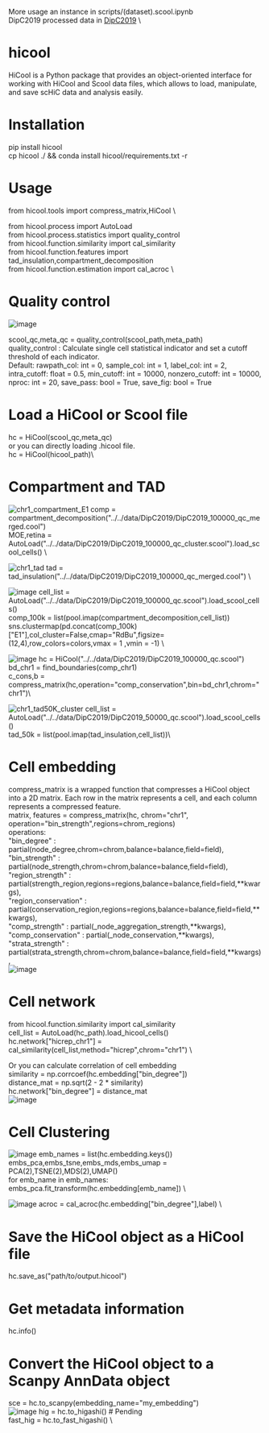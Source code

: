 More usage an instance in scripts/(dataset).scool.ipynb \
DipC2019 processed data in [DipC2019](https://pan.baidu.com/s/1P1weJG0J1FdpYmGWQvfgCQ?pwd=dipc) \

# hicool
HiCool is a Python package that provides an object-oriented interface for working with HiCool and Scool data files, which allows to load, manipulate, and save scHiC data and analysis easily.

# Installation
pip install hicool \
cp hicool ./ && conda install hicool/requirements.txt -r
# Usage
from hicool.tools import compress_matrix,HiCool \

from hicool.process import AutoLoad \
from hicool.process.statistics import quality_control \
from hicool.function.similarity import cal_similarity \
from hicool.function.features import tad_insulation,compartment_decomposition \
from hicool.function.estimation import cal_acroc \

# Quality control
![image](https://user-images.githubusercontent.com/47477490/230857501-c44798f4-0c8f-44bd-83c6-cd904eaed441.png)

scool_qc,meta_qc = quality_control(scool_path,meta_path) \
quality_control : Calculate single cell statistical indicator and set a cutoff threshold of each indicator. \
Default:
    rawpath_col: int = 0,
    sample_col: int = 1,
    label_col: int = 2,
    intra_cutoff: float = 0.5,
    min_cutoff: int = 10000,
    nonzero_cutoff: int = 10000,
    nproc: int = 20,
    save_pass: bool = True,
    save_fig: bool = True


# Load a HiCool or Scool file
hc = HiCool(scool_qc,meta_qc)\
or you can directly loading .hicool file.\
hc = HiCool(hicool_path)\


# Compartment and TAD
![chr1_compartment_E1](https://user-images.githubusercontent.com/47477490/230863478-b08a8caf-45df-4e51-81a9-ab32067e5d4b.png)
comp = compartment_decomposition("../../data/DipC2019/DipC2019_100000_qc_merged.cool") \
MOE,retina = AutoLoad("../../data/DipC2019/DipC2019_100000_qc_cluster.scool").load_scool_cells() \

![chr1_tad](https://user-images.githubusercontent.com/47477490/230863583-806adc5c-c0db-47e1-bad0-9b0facf14d03.png)
tad = tad_insulation("../../data/DipC2019/DipC2019_100000_qc_merged.cool") \

![image](https://user-images.githubusercontent.com/47477490/230865140-926a9be7-e09d-41e8-8cb0-7133aad887d0.png)
cell_list = AutoLoad("../../data/DipC2019/DipC2019_100000_qc.scool").load_scool_cells() \
comp_100k = list(pool.imap(compartment_decomposition,cell_list)) \
sns.clustermap(pd.concat(comp_100k)["E1"],col_cluster=False,cmap="RdBu",figsize=(12,4),row_colors=colors,vmax = 1 ,vmin = -1) \

![image](https://user-images.githubusercontent.com/47477490/230860952-7ab4fd9a-9353-4087-b65d-215150af1bcb.png)
hc = HiCool("../../data/DipC2019/DipC2019_100000_qc.scool")\
bd_chr1 = find_boundaries(comp_chr1)\
c_cons,b = compress_matrix(hc,operation="comp_conservation",bin=bd_chr1,chrom="chr1")\

![chr1_tad50K_cluster](https://user-images.githubusercontent.com/47477490/230863808-fc0a5833-b982-44aa-a17f-96438b2a17ba.png)
cell_list = AutoLoad("../../data/DipC2019/DipC2019_50000_qc.scool").load_scool_cells() \
tad_50k = list(pool.imap(tad_insulation,cell_list))\

# Cell embedding
compress_matrix is a wrapped function that compresses a HiCool object into a 2D matrix. Each row in the matrix represents a cell, and each column represents a compressed feature.\
matrix, features = compress_matrix(hc, chrom="chr1", operation="bin_strength",regions=chrom_regions)\
operations: \
"bin_degree" :  partial(node_degree,chrom=chrom,balance=balance,field=field), \
"bin_strength" :  partial(node_strength,chrom=chrom,balance=balance,field=field), \
"region_strength" : partial(strength_region,regions=regions,balance=balance,field=field,**kwargs), \
"region_conservation" : partial(conservation_region,regions=regions,balance=balance,field=field,**kwargs), \
"comp_strength" : partial(_node_aggregation_strength,**kwargs), \
"comp_conservation" : partial(_node_conservation,**kwargs), \
"strata_strength" : partial(strata_strength,chrom=chrom,balance=balance,field=field,**kwargs), \
![image](https://user-images.githubusercontent.com/47477490/230856698-1b2f9060-efae-4874-addc-991e4dce9c84.png)


# Cell network
from hicool.function.similarity import cal_similarity\
cell_list = AutoLoad(hc_path).load_hicool_cells() \
hc.network["hicrep_chr1"] = cal_similarity(cell_list,method="hicrep",chrom="chr1") \

Or you can calculate correlation of cell embedding  \
similarity = np.corrcoef(hc.embedding["bin_degree"])  \
distance_mat = np.sqrt(2 - 2 * similarity) \
hc.network["bin_degree"] = distance_mat \
![image](https://user-images.githubusercontent.com/47477490/230856733-c809fa3e-02d1-464f-b0c2-da6dcbb51653.png)


# Cell Clustering 
![image](https://user-images.githubusercontent.com/47477490/230856825-78feb89b-f6fc-496b-87cb-2ae65b4a5bbb.png)
emb_names = list(hc.embedding.keys()) \
embs_pca,embs_tsne,embs_mds,embs_umap = PCA(2),TSNE(2),MDS(2),UMAP() \
for emb_name in emb_names:\
    embs_pca.fit_transform(hc.embedding[emb_name]) \

![image](https://user-images.githubusercontent.com/47477490/230857441-1c4f2680-07cf-4297-9c27-15b3b50fe24b.png)
acroc = cal_acroc(hc.embedding["bin_degree"],label) \



# Save the HiCool object as a HiCool file
hc.save_as("path/to/output.hicool")

# Get metadata information
hc.info()

# Convert the HiCool object to a Scanpy AnnData object
sce = hc.to_scanpy(embedding_name="my_embedding") \
![image](https://user-images.githubusercontent.com/47477490/230866067-c0321bbd-bbf7-414c-990b-bd52e90b1f42.png)
hig = hc.to_higashi() # Pending \
fast_hig = hc.to_fast_higashi() \




